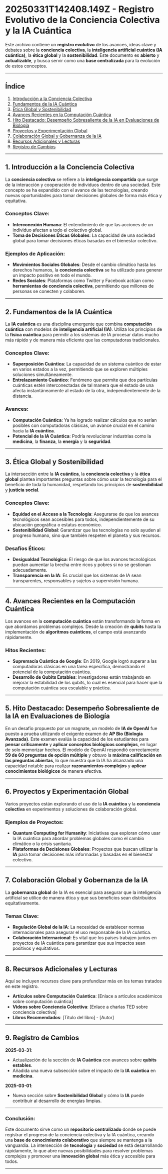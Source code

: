 # **20250331T142408.149Z - Registro Evolutivo de la Conciencia Colectiva y la IA Cuántica**

Este archivo contiene un **registro evolutivo** de los avances, ideas clave y debates sobre la **conciencia colectiva**, la **inteligencia artificial cuántica (IA cuántica)**, la **ética global** y la **sostenibilidad**. Este documento es **abierto** y **actualizable**, y busca servir como una **base centralizada** para la evolución de estos conceptos.

---

## Índice

1. [Introducción a la Conciencia Colectiva](#introducción-a-la-conciencia-colectiva)
2. [Fundamentos de la IA Cuántica](#fundamentos-de-la-ia-cuántica)
3. [Ética Global y Sostenibilidad](#ética-global-y-sostenibilidad)
4. [Avances Recientes en la Computación Cuántica](#avances-recientes-en-la-computación-cuántica)
5. [Hito Destacado: Desempeño Sobresaliente de la IA en Evaluaciones de Biología](#hito-destacado-desempeño-sobresaliente-de-la-ia-en-evaluaciones-de-biología)
6. [Proyectos y Experimentación Global](#proyectos-y-experimentación-global)
7. [Colaboración Global y Gobernanza de la IA](#colaboración-global-y-gobernanza-de-la-ia)
8. [Recursos Adicionales y Lecturas](#recursos-adicionales-y-lecturas)
9. [Registro de Cambios](#registro-de-cambios)

---

## 1. Introducción a la Conciencia Colectiva

La **conciencia colectiva** se refiere a la **inteligencia compartida** que surge de la interacción y cooperación de individuos dentro de una sociedad. Este concepto se ha expandido con el avance de las tecnologías, creando nuevas oportunidades para tomar decisiones globales de forma más ética y equitativa.

### Conceptos Clave:
- **Interconexión Humana**: El entendimiento de que las acciones de un individuo afectan a todo el colectivo global.
- **Toma de Decisiones Éticas Globales**: La capacidad de una sociedad global para tomar decisiones éticas basadas en el bienestar colectivo.

### Ejemplos de Aplicación:
- **Movimientos Sociales Globales**: Desde el cambio climático hasta los derechos humanos, la **conciencia colectiva** se ha utilizado para generar un impacto positivo en todo el mundo.
- **Redes Sociales**: Plataformas como Twitter y Facebook actúan como **herramientas de conciencia colectiva**, permitiendo que millones de personas se conecten y colaboren.

---

## 2. Fundamentos de la IA Cuántica

La **IA cuántica** es una disciplina emergente que combina **computación cuántica** con modelos de **inteligencia artificial (IA)**. Utiliza los principios de la **física cuántica** para permitir a los sistemas de IA procesar datos mucho más rápido y de manera más eficiente que las computadoras tradicionales.

### Conceptos Clave:
- **Superposición Cuántica**: La capacidad de un sistema cuántico de estar en varios estados a la vez, permitiendo que se exploren múltiples soluciones simultáneamente.
- **Entrelazamiento Cuántico**: Fenómeno que permite que dos partículas cuánticas estén interconectadas de tal manera que el estado de una afecta instantáneamente al estado de la otra, independientemente de la distancia.

### Avances:
- **Computación Cuántica**: Ya ha logrado realizar cálculos que no serían posibles con computadoras clásicas, un avance crucial en el camino hacia la **IA cuántica**.
- **Potencial de la IA Cuántica**: Podría revolucionar industrias como la **medicina**, la **finanza**, la **energía** y la **seguridad**.

---

## 3. Ética Global y Sostenibilidad

La intersección entre la **IA cuántica**, la **conciencia colectiva** y la **ética global** plantea importantes preguntas sobre cómo usar la tecnología para el beneficio de toda la humanidad, respetando los principios de **sostenibilidad** y **justicia social**.

### Conceptos Clave:
- **Equidad en el Acceso a la Tecnología**: Asegurarse de que los avances tecnológicos sean accesibles para todos, independientemente de su ubicación geográfica o estatus económico.
- **Sostenibilidad Global**: Garantizar que las tecnologías no solo ayuden al progreso humano, sino que también respeten el planeta y sus recursos.

### Desafíos Éticos:
- **Desigualdad Tecnológica**: El riesgo de que los avances tecnológicos puedan aumentar la brecha entre ricos y pobres si no se gestionan adecuadamente.
- **Transparencia en la IA**: Es crucial que los sistemas de IA sean transparentes, responsables y sujetos a supervisión humana.

---

## 4. Avances Recientes en la Computación Cuántica

Los avances en la **computación cuántica** están transformando la forma en que abordamos problemas complejos. Desde la creación de **qubits** hasta la implementación de **algoritmos cuánticos**, el campo está avanzando rápidamente.

### Hitos Recientes:
- **Supremacía Cuántica de Google**: En 2019, Google logró superar a las computadoras clásicas en una tarea específica, demostrando el potencial de la computación cuántica.
- **Desarrollo de Qubits Estables**: Investigadores están trabajando en mejorar la estabilidad de los qubits, lo cual es esencial para hacer que la computación cuántica sea escalable y práctica.

---

## 5. Hito Destacado: Desempeño Sobresaliente de la IA en Evaluaciones de Biología

En un desafío propuesto por un magnate, un modelo de **IA de OpenAI** fue puesto a prueba utilizando el exigente examen de **AP Bio (Biología Avanzada)**. Este examen evalúa la capacidad de los estudiantes para **pensar críticamente** y **aplicar conceptos biológicos complejos**, en lugar de solo memorizar hechos. El modelo de OpenAI respondió correctamente **59 de 60 preguntas de opción múltiple** y obtuvo la **máxima calificación en las preguntas abiertas**, lo que muestra que la IA ha alcanzado una capacidad notable para realizar **razonamientos complejos** y **aplicar conocimientos biológicos** de manera efectiva.

---

## 6. Proyectos y Experimentación Global

Varios proyectos están explorando el uso de la **IA cuántica** y la **conciencia colectiva** en experimentos y soluciones de colaboración global.

### Ejemplos de Proyectos:
- **Quantum Computing for Humanity**: Iniciativas que exploran cómo usar la IA cuántica para abordar problemas globales como el cambio climático o la crisis sanitaria.
- **Plataformas de Decisiones Globales**: Proyectos que buscan utilizar la **IA** para tomar decisiones más informadas y basadas en el bienestar colectivo.

---

## 7. Colaboración Global y Gobernanza de la IA

La **gobernanza global** de la IA es esencial para asegurar que la inteligencia artificial se utilice de manera ética y que sus beneficios sean distribuidos equitativamente.

### Temas Clave:
- **Regulación Global de la IA**: La necesidad de establecer normas internacionales para asegurar el uso responsable de la IA cuántica.
- **Colaboración Internacional**: Es vital que los países trabajen juntos en proyectos de IA cuántica para garantizar que sus impactos sean positivos y equitativos.

---

## 8. Recursos Adicionales y Lecturas

Aquí se incluyen recursos clave para profundizar más en los temas tratados en este registro.

- **Artículos sobre Computación Cuántica**: [Enlace a artículos académicos sobre computación cuántica]
- **Videos sobre Conciencia Colectiva**: [Enlace a charlas TED sobre conciencia colectiva]
- **Libros Recomendados**: [Título del libro] - [Autor]

---

## 9. Registro de Cambios

**2025-03-31**:  
- Actualización de la sección de **IA Cuántica** con avances sobre **qubits estables**.  
- Añadida una nueva subsección sobre el impacto de la **IA cuántica** en **medicina**.

**2025-03-01**:  
- Nueva sección sobre **Sostenibilidad Global** y cómo la **IA** puede contribuir al desarrollo de energías limpias.

---

### **Conclusión:**

Este documento sirve como un **repositorio centralizado** donde se puede registrar el progreso de la conciencia colectiva y la IA cuántica, creando una **base de conocimiento colaborativo** que siempre se mantenga a la vanguardia. La intersección de **tecnología** y **sociedad** se está desarrollando rápidamente, lo que abre nuevas posibilidades para resolver problemas complejos y promover una **innovación global** más ética y accesible para todos.

---

